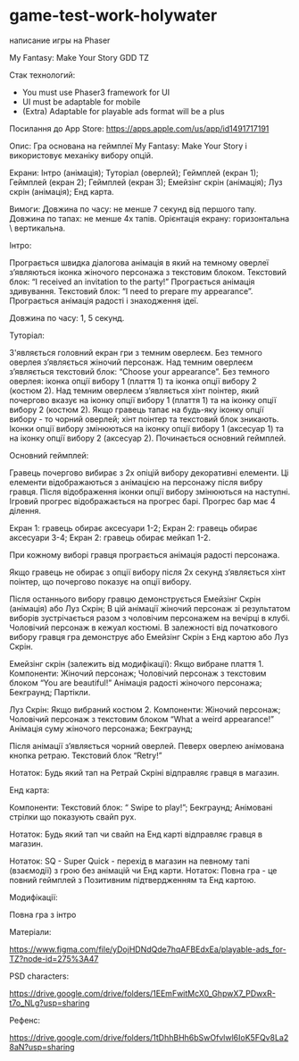 # game-test-work-holywater

написание игры на Phaser

My Fantasy: Make Your Story
GDD TZ

Стак технологий:

- You must use ​Phaser3 framework​ for UI
- UI must be adaptable for mobile
- (Extra) Adaptable for playable ads format will be a plus

Посилання до App Store:
https://apps.apple.com/us/app/id1491717191

Опис:
Гра основана на геймплеї My Fantasy: Make Your Story і використовує механіку вибору опцій.

Екрани:
Інтро (анімація);
Туторіал (оверлей);
Геймплей (екран 1);
Геймплей (екран 2);
Геймплей (екран 3);
Емейзінг скрін (анімація);
Луз скрін (анімація);
Енд карта.

Вимоги:
Довжина по часу: не менше 7 секунд від першого тапу.
Довжина по тапах: не менше 4х тапів.
Орієнтація екрану: горизонтальна \ вертикальна.

Інтро:

Програється швидка діалогова анімація в який на темному оверлеї з’являються іконка жіночого персонажа з текстовим блоком.
Текстовий блок: “I received an invitation to the party!”
Програється анімація здивування.
Текстовий блок: “I need to prepare my appearance”.
Програється анімація радості і знаходження ідеї.

Довжина по часу: 1, 5 секунд.

Туторіал:

З'являється головний екран гри з темним оверлеєм.
Без темного оверлея з’являється жіночий персонаж.
Над темним оверлеєм з’являється текстовий блок: “Choose your appearance”.
Без темного оверлея: іконка опції вибору 1 (плаття 1) та іконка опції вибору 2 (костюм 2).
Над темним оверлеєм з’являється хінт поінтер, який почергово вказує на іконку опції вибору 1 (плаття 1) та на іконку опції вибору 2 (костюм 2).
Якщо гравець тапає на будь-яку іконку опції вибору - то чорний оверлей; хінт поінтер та текстовий блок зникають. Іконки опції вибору змінюються на іконку опції вибору 1 (аксесуар 1) та на іконку опції вибору 2 (аксесуар 2).
Починається основний геймплей.

Основний геймплей:

Гравець почергово вибирає з 2х опіцій вибору декоративні елементи. Ці елементи відображаються з анімацією на персонажу після вибру гравця. Після відображення іконки опції вибору змінюються на наступні.
Ігровий прогрес відображається на прогрес барі. Прогрес бар має 4 ділення.

Екран 1: гравець обирає аксесуари 1-2;
Екран 2: гравець обирає аксесуари 3-4;
Екран 2: гравець обирає мейкап 1-2.

При кожному виборі гравця програється анімація радості персонажа.

Якщо гравець не обирає з опції вибору після 2х секунд з’являється хінт поінтер, що почергово показує на опції вибору.

Після останнього вибору гравцю демонструється Емейзінг Скрін (анімація) або Луз Скрін;
В цій анімації жіночий персонаж зі результатом виборів зустрічається разом з чоловічим персонажем на вечірці в клубі.
Чоловічий персонаж в кежуал костюмі.
В залежності від початкового вибору гравця гра демонструє або Емейзінг Скрін з Енд картою або Луз Скрін.

Емейзінг скрін (залежить від модифікації):
Якщо вибране плаття 1.
Компоненти:
Жіночий персонаж;
Чоловічий персонаж з текстовим блоком “You are beautiful!”
Анімація радості жіночого персонажа;
Бекграунд;
Партікли.

Луз Скрін:
Якщо вибраний костюм 2.
Компоненти:
Жіночий персонаж;
Чоловічий персонаж з текстовим блоком “What a weird appearance!”
Анімація суму жіночого персонажа;
Бекграунд;

Після анімації з’являється чорний оверлей.
Певерх оверлею анімована кнопка ретраю.
Текстовий блок “Retry!”

Нотаток: Будь який тап на Ретрай Скріні відправляє гравця в магазин.

Енд карта:

Компоненти:
Текстовий блок: “ Swipe to play!”;
Бекграунд;
Анімовані стрілки що показують свайп рух.

Нотаток: Будь який тап чи свайп на Енд карті відправляє гравця в магазин.

Нотаток: SQ - Super Quick - перехід в магазин на певному тапі (взаємодії) з грою без анімацій чи Енд карти.
Нотаток: Повна гра - це повний геймплей з Позитивним підтвердженням та Енд картою.

Модифікації:

Повна гра з інтро

Матеріали:

https://www.figma.com/file/yDojHDNdQde7hqAFBEdxEa/playable-ads_for-TZ?node-id=275%3A47

PSD characters:

https://drive.google.com/drive/folders/1EEmFwitMcX0_GhpwX7_PDwxR-t7o_NLg?usp=sharing

Рефенс:

https://drive.google.com/drive/folders/1tDhhBHh6bSwOfvlwl6IoK5FQv8La28aN?usp=sharing
